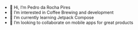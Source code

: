 - 👋 Hi, I’m Pedro da Rocha Pires
- 👀 I’m interested in Coffee Brewing and development
- 🌱 I’m currently learning Jetpack Compose
- 💞️ I’m looking to collaborate on mobile apps for great products
<!--- 📫 How to reach me ...--->

<!---
darochapires/darochapires is a ✨ special ✨ repository because its `README.md` (this file) appears on your GitHub profile.
You can click the Preview link to take a look at your changes.
--->
